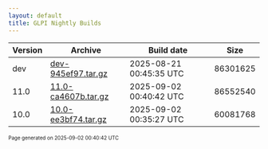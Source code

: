 ```yaml
---
layout: default
title: GLPI Nightly Builds
---
```


Version|Archive|Build date|Size
---|---|---|---
dev|[dev-945ef97.tar.gz](dev-945ef97.tar.gz)|2025-08-21 00:45:35 UTC|86301625
11.0|[11.0-ca4607b.tar.gz](11.0-ca4607b.tar.gz)|2025-09-02 00:40:42 UTC|86552540
10.0|[10.0-ee3bf74.tar.gz](10.0-ee3bf74.tar.gz)|2025-09-02 00:35:27 UTC|60081768

<font size="1">Page generated on 2025-09-02 00:40:42 UTC</font>
